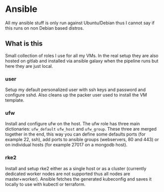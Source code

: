 # Ansible

All my ansible stuff is only run against Ubuntu/Debian thus I cannot say if this runs on non Debian based distros.

## What is this

Small collection of roles I use for all my VMs. In the real setup they are also hosted on gitlab and installed via ansible galaxy when the pipeline runs but here they are just local.

### user

Setup my default personalized user with ssh keys and password and configure sshd. Also cleans up the packer user used to install the VM template.

### ufw

Install and configure ufw on the host. The ufw role has three main dictionaries: `ufw_default` `ufw_host` and `ufw_group`. These three are merged together in the end, this way you can define some defaults ports (for example 22, ssh), add ports to ansible groups (webservers, 80 and 443) or on individual hosts (for example 27017 on a mongodb host).

### rke2

Install and setup rke2 either as a single host or as a cluster (currently dedicated worker nodes are not supported thus all nodes are master+worker). Ansible fetches the generated kubeconfig and saves it locally to use with kubectl or terraform.
